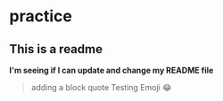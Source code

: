 # practice
## This is a readme
**I'm seeing if I can update and change my README file**
>adding a block quote
Testing Emoji :joy:

